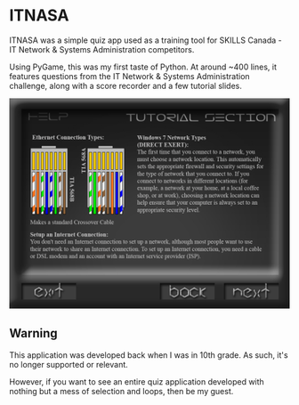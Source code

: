 # ITNASA

ITNASA was a simple quiz app used as a training tool for SKILLS Canada - IT Network & Systems Administration competitors.

Using PyGame, this was my first taste of Python.
At around ~400 lines, it features questions from the IT Network & Systems Administration challenge, along with a score recorder and a few tutorial slides.

![Screenshot](https://raw.githubusercontent.com/AlvinRamoutar/it-net-sys-admin-quiz/master/tutorial_slides/3t.jpg)


## Warning

This application was developed back when I was in 10th grade.
As such, it's no longer supported or relevant.

However, if you want to see an entire quiz application developed with nothing but a mess of selection and loops, then be my guest.